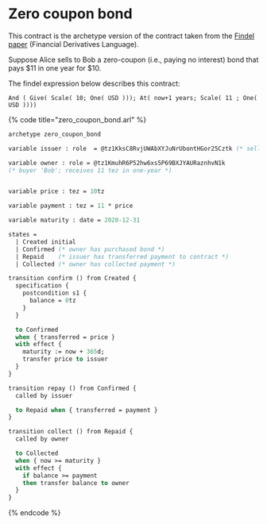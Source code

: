 # Zero coupon bond

This contract is the archetype version of the contract taken from the [Findel paper](http://orbilu.uni.lu/handle/10993/30975) \(Financial Derivatives Language\).

Suppose Alice sells to Bob a zero-coupon \(i.e., paying no interest\) bond that pays $11 in one year for $10.

The findel expression below describes this contract:

```text
And ( Give( Scale( 10; One( USD ))); At( now+1 years; Scale( 11 ; One( USD ))))
```

{% code title="zero\_coupon\_bond.arl" %}
```ocaml
archetype zero_coupon_bond

variable issuer : role  = @tz1KksC8RvjUWAbXYJuNrUbontHGor25Cztk (* seller 'Alice' *)

variable owner : role = @tz1KmuhR6P52hw6xs5P69BXJYAURaznhvN1k
(* buyer 'Bob'; receives 11 tez in one-year *)


variable price : tez = 10tz

variable payment : tez = 11 * price

variable maturity : date = 2020-12-31

states =
  | Created initial
  | Confirmed (* owner has purchased bond *)
  | Repaid    (* issuer has transferred payment to contract *)
  | Collected (* owner has collected payment *)

transition confirm () from Created {
  specification {
    postcondition s1 {
      balance = 0tz
    }
  }

  to Confirmed
  when { transferred = price }
  with effect {
    maturity := now + 365d;
    transfer price to issuer
  }
}

transition repay () from Confirmed {
  called by issuer

  to Repaid when { transferred = payment }
}

transition collect () from Repaid {
  called by owner

  to Collected
  when { now >= maturity }
  with effect {
    if balance >= payment
    then transfer balance to owner
  }
}

```
{% endcode %}

